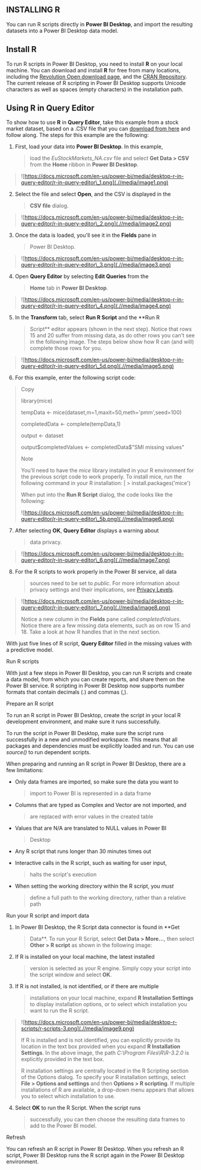 INSTALLING R
------------

You can run R scripts directly in **Power BI Desktop**, and import the
resulting datasets into a Power BI Desktop data model.

Install R
---------

To run R scripts in Power BI Desktop, you need to install **R** on your
local machine. You can download and install **R** for free from many
locations, including the [Revolution Open download
page](https://mran.revolutionanalytics.com/download/), and the [CRAN
Repository](https://cran.r-project.org/bin/windows/base/). The current
release of R scripting in Power BI Desktop supports Unicode characters
as well as spaces (empty characters) in the installation path.

Using R in Query Editor
-----------------------

To show how to use **R** in **Query Editor**, take this example from a
stock market dataset, based on a .CSV file that you can [download from
here](http://download.microsoft.com/download/F/8/A/F8AA9DC9-8545-4AAE-9305-27AD1D01DC03/EuStockMarkets_NA.csv)
and follow along. The steps for this example are the following:

1.  First, load your data into **Power BI Desktop**. In this example,
    > load the *EuStockMarkets\_NA.csv* file and select **Get Data \>
    > CSV** from the **Home** ribbon in **Power BI Desktop**.

> ![https://docs.microsoft.com/en-us/power-bi/media/desktop-r-in-query-editor/r-in-query-editor\_1.png](.//media/image1.png)

2.  Select the file and select **Open**, and the CSV is displayed in the
    > **CSV file** dialog.

> ![https://docs.microsoft.com/en-us/power-bi/media/desktop-r-in-query-editor/r-in-query-editor\_2.png](.//media/image2.png)

3.  Once the data is loaded, you\'ll see it in the **Fields** pane in
    > Power BI Desktop.

> ![https://docs.microsoft.com/en-us/power-bi/media/desktop-r-in-query-editor/r-in-query-editor\_3.png](.//media/image3.png)

4.  Open **Query Editor** by selecting **Edit Queries** from the
    > **Home** tab in **Power BI Desktop**.

> ![https://docs.microsoft.com/en-us/power-bi/media/desktop-r-in-query-editor/r-in-query-editor\_4.png](.//media/image4.png)

5.  In the **Transform** tab, select **Run R Script** and the **Run R
    > Script** editor appears (shown in the next step). Notice that rows
    > 15 and 20 suffer from missing data, as do other rows you can\'t
    > see in the following image. The steps below show how R can (and
    > will) complete those rows for you.

> ![https://docs.microsoft.com/en-us/power-bi/media/desktop-r-in-query-editor/r-in-query-editor\_5d.png](.//media/image5.png)

6.  For this example, enter the following script code:

> Copy
>
> library(mice)
>
> tempData \<- mice(dataset,m=1,maxit=50,meth=\'pmm\',seed=100)
>
> completedData \<- complete(tempData,1)
>
> output \<- dataset
>
> output\$completedValues \<- completedData\$\"SMI missing values\"
>
> Note
>
> You\'ll need to have the *mice* library installed in your R
> environment for the previous script code to work properly. To install
> mice, run the following command in your R installation: \| \>
> install.packages(\'mice\')
>
> When put into the **Run R Script** dialog, the code looks like the
> following:
>
> ![https://docs.microsoft.com/en-us/power-bi/media/desktop-r-in-query-editor/r-in-query-editor\_5b.png](.//media/image6.png)

7.  After selecting **OK**, **Query Editor** displays a warning about
    > data privacy.

> ![https://docs.microsoft.com/en-us/power-bi/media/desktop-r-in-query-editor/r-in-query-editor\_6.png](.//media/image7.png)

8.  For the R scripts to work properly in the Power BI service, all data
    > sources need to be set to *public*. For more information about
    > privacy settings and their implications, see [Privacy
    > Levels](https://docs.microsoft.com/en-us/power-bi/desktop-privacy-levels).

> ![https://docs.microsoft.com/en-us/power-bi/media/desktop-r-in-query-editor/r-in-query-editor\_7.png](.//media/image8.png)
>
> Notice a new column in the **Fields** pane called *completedValues*.
> Notice there are a few missing data elements, such as on row 15 and
> 18. Take a look at how R handles that in the next section.

With just five lines of R script, **Query Editor** filled in the missing
values with a predictive model.

Run R scripts

With just a few steps in Power BI Desktop, you can run R scripts and
create a data model, from which you can create reports, and share them
on the Power BI service. R scripting in Power BI Desktop now supports
number formats that contain decimals (.) and commas (,).

Prepare an R script

To run an R script in Power BI Desktop, create the script in your local
R development environment, and make sure it runs successfully.

To run the script in Power BI Desktop, make sure the script runs
successfully in a new and unmodified workspace. This means that all
packages and dependencies must be explicitly loaded and run. You can use
*source()* to run dependent scripts.

When preparing and running an R script in Power BI Desktop, there are a
few limitations:

-   Only data frames are imported, so make sure the data you want to
    > import to Power BI is represented in a data frame

-   Columns that are typed as Complex and Vector are not imported, and
    > are replaced with error values in the created table

-   Values that are N/A are translated to NULL values in Power BI
    > Desktop

-   Any R script that runs longer than 30 minutes times out

-   Interactive calls in the R script, such as waiting for user input,
    > halts the script's execution

-   When setting the working directory within the R script, you *must*
    > define a full path to the working directory, rather than a
    > relative path

Run your R script and import data

1.  In Power BI Desktop, the R Script data connector is found in **Get
    > Data**. To run your R Script, select **Get Data \> More\...**,
    > then select **Other \> R script** as shown in the following image:

2.  If R is installed on your local machine, the latest installed
    > version is selected as your R engine. Simply copy your script into
    > the script window and select **OK**.

3.  If R is not installed, is not identified, or if there are multiple
    > installations on your local machine, expand **R Installation
    > Settings** to display installation options, or to select which
    > installation you want to run the R script.

> ![https://docs.microsoft.com/en-us/power-bi/media/desktop-r-scripts/r-scripts-3.png](.//media/image9.png)
>
> If R is installed and is not identified, you can explicitly provide
> its location in the text box provided when you expand **R Installation
> Settings**. In the above image, the path *C:\\Program
> Files\\R\\R-3.2.0* is explicitly provided in the text box.
>
> R installation settings are centrally located in the R Scripting
> section of the Options dialog. To specify your R installation
> settings, select **File \> Options and settings** and then **Options
> \> R scripting**. If multiple installations of R are available, a
> drop-down menu appears that allows you to select which installation to
> use.

4.  Select **OK** to run the R Script. When the script runs
    > successfully, you can then choose the resulting data frames to add
    > to the Power BI model.

Refresh

You can refresh an R script in Power BI Desktop. When you refresh an R
script, Power BI Desktop runs the R script again in the Power BI Desktop
environment.
